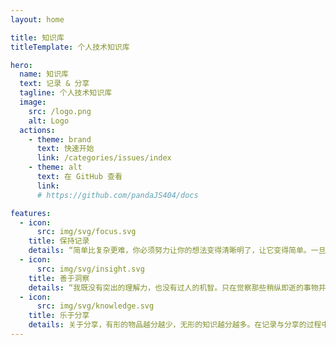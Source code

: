 ```yaml
---
layout: home

title: 知识库
titleTemplate: 个人技术知识库

hero:
  name: 知识库
  text: 记录 & 分享
  tagline: 个人技术知识库
  image:
    src: /logo.png
    alt: Logo
  actions:
    - theme: brand
      text: 快速开始
      link: /categories/issues/index
    - theme: alt
      text: 在 GitHub 查看
      link:
      # https://github.com/pandaJS404/docs

features:
  - icon:
      src: img/svg/focus.svg
    title: 保持记录
    details: “简单比复杂更难，你必须努力让你的想法变得清晰明了，让它变得简单。一旦你做到了简单，你就能搬动大山。” -- 乔布斯
  - icon:
      src: img/svg/insight.svg
    title: 善于洞察
    details: “我既没有突出的理解力，也没有过人的机智。只在觉察那些稍纵即逝的事物并对其进行精细观察的能力上，我可能在普通人之上。” -- 达尔文
  - icon:
      src: img/svg/knowledge.svg
    title: 乐于分享
    details: 关于分享，有形的物品越分越少，无形的知识越分越多。在记录与分享的过程中, 梳理所学, 交流所得, 必有所获。
---
```

